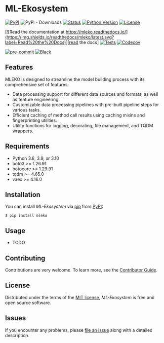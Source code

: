 # ML-Ekosystem

[![PyPI](https://img.shields.io/pypi/v/mleko.svg)][pypi_]
![PyPI - Downloads](https://img.shields.io/pypi/dm/mleko)
[![Status](https://img.shields.io/pypi/status/mleko.svg)][status]
[![Python Version](https://img.shields.io/pypi/pyversions/mleko)][python version]
[![License](https://img.shields.io/pypi/l/mleko)][license]

[![Read the documentation at https://mleko.readthedocs.io/](https://img.shields.io/readthedocs/mleko/latest.svg?label=Read%20the%20Docs)][read the docs]
[![Tests](https://github.com/ErikBavenstrand/mleko/workflows/Tests/badge.svg)][tests]
[![Codecov](https://codecov.io/gh/ErikBavenstrand/mleko/branch/main/graph/badge.svg)][codecov]

[![pre-commit](https://img.shields.io/badge/pre--commit-enabled-brightgreen?logo=pre-commit&logoColor=white)][pre-commit]
[![Black](https://img.shields.io/badge/code%20style-black-000000.svg)][black]

[pypi_]: https://pypi.org/project/mleko/
[status]: https://pypi.org/project/mleko/
[python version]: https://pypi.org/project/mleko
[read the docs]: https://mleko.readthedocs.io/
[tests]: https://github.com/ErikBavenstrand/mleko/actions?workflow=Tests
[codecov]: https://app.codecov.io/gh/ErikBavenstrand/mleko
[pre-commit]: https://github.com/pre-commit/pre-commit
[black]: https://github.com/psf/black

## Features

MLEKO is designed to streamline the model building process with its comprehensive set of features:

- Data processing support for different data sources and formats, as well as feature engineering.
- Customizable data processing pipelines with pre-built pipeline steps for various tasks.
- Efficient caching of method call results using caching mixins and fingerprinting utilities.
- Utility functions for logging, decorating, file management, and TQDM wrappers.

## Requirements

- Python 3.8, 3.9, or 3.10
- boto3 >= 1.26.91
- botocore >= 1.29.91
- tqdm >= 4.65.0
- vaex >= 4.16.0

## Installation

You can install _ML-Ekosystem_ via [pip] from [PyPI]:

```console
$ pip install mleko
```

## Usage

- TODO

## Contributing

Contributions are very welcome.
To learn more, see the [Contributor Guide].

## License

Distributed under the terms of the [MIT license][license],
_ML-Ekosystem_ is free and open source software.

## Issues

If you encounter any problems,
please [file an issue] along with a detailed description.

<!-- github-only -->

[pypi]: https://pypi.org/
[pip]: https://pip.pypa.io/
[file an issue]: https://github.com/ErikBavenstrand/mleko/issues
[license]: https://github.com/ErikBavenstrand/mleko/blob/main/LICENSE
[contributor guide]: https://github.com/ErikBavenstrand/mleko/blob/main/CONTRIBUTING.md
